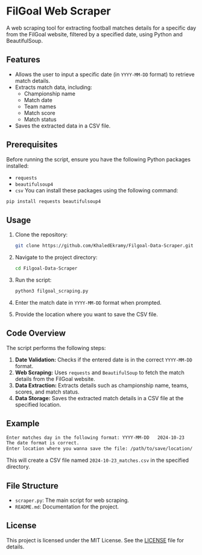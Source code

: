 # FilGoal Web Scraper

A web scraping tool for extracting football matches details for a specific day from the FilGoal website, filtered by a specified date, using Python and BeautifulSoup.

## Features

- Allows the user to input a specific date (in `YYYY-MM-DD` format) to retrieve match details.
- Extracts match data, including:
  - Championship name
  - Match date
  - Team names
  - Match score
  - Match status
- Saves the extracted data in a CSV file.

## Prerequisites

Before running the script, ensure you have the following Python packages installed:

- `requests`
- `beautifulsoup4`
- `csv`
You can install these packages using the following command:

```bash
pip install requests beautifulsoup4
```

## Usage

1. Clone the repository:

   ```bash
   git clone https://github.com/KhaledEkramy/Filgoal-Data-Scraper.git
   ```

2. Navigate to the project directory:

   ```bash
   cd Filgoal-Data-Scraper
   ```

3. Run the script:

   ```bash
   python3 filgoal_scraping.py
   ```

4. Enter the match date in `YYYY-MM-DD` format when prompted.

5. Provide the location where you want to save the CSV file.

## Code Overview

The script performs the following steps:

1. **Date Validation:** Checks if the entered date is in the correct `YYYY-MM-DD` format.
2. **Web Scraping:** Uses `requests` and `BeautifulSoup` to fetch the match details from the FilGoal website.
3. **Data Extraction:** Extracts details such as championship name, teams, scores, and match status.
4. **Data Storage:** Saves the extracted match details in a CSV file at the specified location.

## Example

```bash
Enter matches day in the following format: YYYY-MM-DD   2024-10-23
The date format is correct.
Enter location where you wanna save the file: /path/to/save/location/
```

This will create a CSV file named `2024-10-23_matches.csv` in the specified directory.

## File Structure

- `scraper.py`: The main script for web scraping.
- `README.md`: Documentation for the project.

## License

This project is licensed under the MIT License. See the [LICENSE](LICENSE) file for details.
